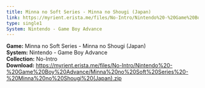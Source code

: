 ```yaml
---
title: Minna no Soft Series - Minna no Shougi (Japan)
link: https://myrient.erista.me/files/No-Intro/Nintendo%20-%20Game%20Boy%20Advance/Minna%20no%20Soft%20Series%20-%20Minna%20no%20Shougi%20(Japan).zip
type: single1
System: Nintendo - Game Boy Advance
---
```

<b>Game:</b> Minna no Soft Series - Minna no Shougi (Japan)<br>
<b>System:</b> Nintendo - Game Boy Advance<br>
<b>Collection:</b> No-Intro<br>
<b>Download:</b> https://myrient.erista.me/files/No-Intro/Nintendo%20-%20Game%20Boy%20Advance/Minna%20no%20Soft%20Series%20-%20Minna%20no%20Shougi%20(Japan).zip